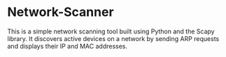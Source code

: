 # Network-Scanner
This is a simple network scanning tool built using Python and the Scapy library. It discovers active devices on a network by sending ARP requests and displays their IP and MAC addresses.

